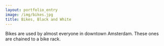 ```yaml
---
layout: portfolio_entry
image: /img/bikes.jpg
title: Bikes, Black and White
---
```

Bikes are used by almost everyone in downtown Amsterdam. These ones are chained to a bike rack.